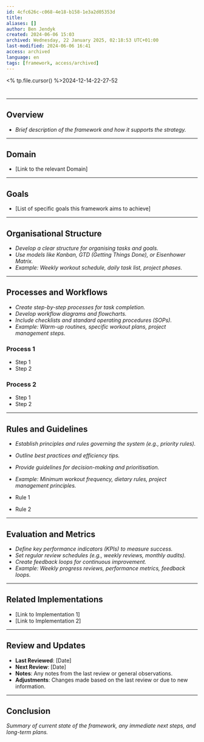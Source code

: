 ```yaml
---
id: 4cfc626c-c068-4e18-b158-1e3a2d05353d
title:
aliases: []
author: Ben Jendyk
created: 2024-06-06 15:03
archived: Wednesday, 22 January 2025, 02:18:53 UTC+01:00
last-modified: 2024-06-06 16:41
access: archived
language: en
tags: [framework, access/archived]
---
```


<% tp.file.cursor() %>2024-12-14-22-27-52

# 

--- 

## Overview

- *Brief description of the framework and how it supports the strategy.*

--- 

## Domain

- [Link to the relevant Domain]

--- 

## Goals

- [List of specific goals this framework aims to achieve]

---

## Organisational Structure

- *Develop a clear structure for organising tasks and goals.*
- *Use models like Kanban, GTD (Getting Things Done), or Eisenhower Matrix.*
- *Example: Weekly workout schedule, daily task list, project phases.*

--- 

## Processes and Workflows

- *Create step-by-step processes for task completion.*
- *Develop workflow diagrams and flowcharts.*
- *Include checklists and standard operating procedures (SOPs).*
- *Example: Warm-up routines, specific workout plans, project management steps.*

### Process 1 

- Step 1 
- Step 2 

### Process 2 

- Step 1 
- Step 2

--- 

## Rules and Guidelines

- *Establish principles and rules governing the system (e.g., priority rules).*
- *Outline best practices and efficiency tips.*
- *Provide guidelines for decision-making and prioritisation.*
- *Example: Minimum workout frequency, dietary rules, project management principles.*

- Rule 1 
- Rule 2

--- 

## Evaluation and Metrics

- *Define key performance indicators (KPIs) to measure success.*
- *Set regular review schedules (e.g., weekly reviews, monthly audits).*
- *Create feedback loops for continuous improvement.*
- *Example: Weekly progress reviews, performance metrics, feedback loops.*

---

## Related Implementations 

- [Link to Implementation 1]
- [Link to Implementation 2]

---

## Review and Updates 

- **Last Reviewed**: [Date] 
- **Next Review**: [Date] 
- **Notes**: Any notes from the last review or general observations. 
- **Adjustments**: Changes made based on the last review or due to new information.

--- 

## Conclusion 

*Summary of current state of the framework, any immediate next steps, and long-term plans.*